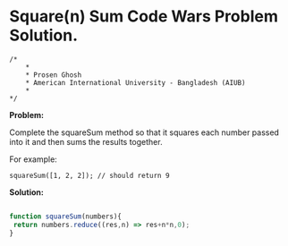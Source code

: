 # Square(n) Sum Code Wars Problem Solution.

```
/*
    *
    * Prosen Ghosh
    * American International University - Bangladesh (AIUB)
    *
*/
```

**Problem:**

Complete the squareSum method so that it squares each number passed into it and then sums the results together.

For example:

`squareSum([1, 2, 2]); // should return 9`

**Solution:**

```javascript

function squareSum(numbers){
 return numbers.reduce((res,n) => res+n*n,0);
}

```

